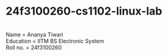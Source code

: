 # 24f3100260-cs1102-linux-lab
<br>
Name = Ananya Tiwari
<br>
Education = IITM BS Electronic System
<br>
Roll no. = 24f3100260
<br>